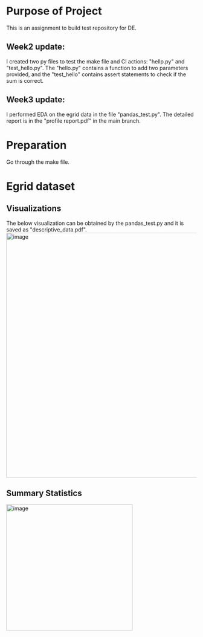 # Purpose of Project
This is an assignment to build test repository for DE. 
## Week2 update: 
I created two py files to test the make file and CI actions: "hellp.py" and "test_hello.py". The "hello.py" contains a function to add two parameters provided, and the "test_hello" contains assert statements to check if the sum is correct.
## Week3 update: 
I performed EDA on the egrid data in the file "pandas_test.py". The detailed report is in the "profile report.pdf" in the main branch.

# Preparation

Go through the make file.

# Egrid dataset

## Visualizations

The below visualization can be obtained by the pandas_test.py and it is saved as "descriptive_data.pdf". 
<img width="648" alt="image" src="https://github.com/user-attachments/assets/a10d0609-5d0b-4c3d-9fb1-011c728d2b59">


## Summary Statistics
<img width="334" alt="image" src="https://github.com/user-attachments/assets/05a341cc-5c45-4601-85e9-d856abf59a7b">




